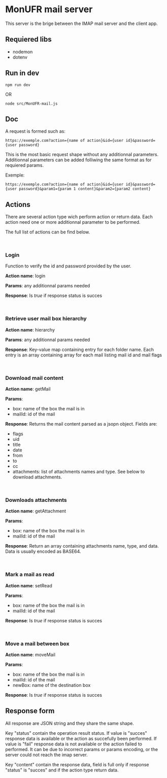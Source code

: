 # MonUFR mail server

This server is the brige between the IMAP mail server and the client app.

## Requiered libs
- nodemon
- dotenv

## Run in dev

```properties
npm run dev
```

OR

```properties
node src/MonUFR-mail.js
```

## Doc

A request is formed such as:

```properties
https://exemple.com?action={name of action}&id={user id}&password={user password}
```

This is the most basic request shape without any additionnal parameters. Additionnal parameters can be added folliwing the same format as for requiered params.

Exemple:

```
https://exemple.com?action={name of action}&id={user id}&password={user password}&param1={param 1 content}&param2={param2 content}
```

## Actions

There are several action type wich perform action or return data. Each action need one or more additionnal parameter to be performed.

The full list of actions can be find below.

<br />

### Login

Function to verify the id and password provided by the user.

**Action name**: login

**Params**: any additionnal params needed

**Response**: Is *true* if response status is succes

<br />

### Retrieve user mail box hierarchy

**Action name**: hierarchy

**Params**: any additionnal params needed

**Response**: Key-value map containing entry for each folder name. Each entry is an array containing array for each mail listing mail id and mail flags

<br />

### Download mail content

**Action name**: getMail

**Params**:
- box: name of the box the mail is in
- mailId: id of the mail

**Response**: Returns the mail content parsed as a jsopn object. Fields are:
- flags
- uid
- title
- date
- from
- to
- cc
- attachments: list of attachments names and type. See below to download attachments.

<br />

### Downloads attachments

**Action name**: getAttachment

**Params**:
- box: name of the box the mail is in
- mailId: id of the mail

**Response**: Return an array containing attachments name, type, and data. Data is usually encoded as BASE64.

<br />

### Mark a mail as read

**Action name**: setRead

**Params**:
- box: name of the box the mail is in
- mailId: id of the mail

**Response**: Is *true* if response status is succes

<br />

### Move a mail between box

**Action name**: moveMail

**Params**:
- box: name of the box the mail is in
- mailId: id of the mail
- newBox: name of the destination box

**Response**: Is *true* if response status is succes

## Response form

All response are JSON string and they share the same shape.

Key "status" contain the operation result status. 
If value is "succes" response data is available or the action as succefully been performed.
If value is "fail" response data is not available or the action failed to performed. It can be due to incorrect params or params encoding, or the server could not reach the imap server.

Key "content" contain the response data, field is full only if response "status" is "succes" and if the action type return data.
